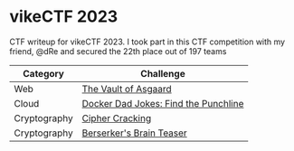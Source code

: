 # vikeCTF 2023
CTF writeup for vikeCTF 2023. I took part in this CTF competition with my friend, @dRe and secured the 22th place out of 197 teams

| Category | Challenge |
| --- | --- |
| Web | [The Vault of Asgaard](/vikeCTF%202023/The%20Vault%20of%20Asgaard/)
| Cloud | [Docker Dad Jokes: Find the Punchline](/vikeCTF%202023/Docker%20Dad%20Jokes%20Find%20the%20Punchline/)
| Cryptography | [Cipher Cracking](/vikeCTF%202023/Cipher%20Cracking/)
| Cryptography | [Berserker's Brain Teaser](/vikeCTF%202023/Berserker's%20Brain%20Teaser/)